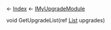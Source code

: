 ← [Index](Api-Index) ← [IMyUpgradeModule](Sandbox.ModAPI.Ingame.IMyUpgradeModule)

void GetUpgradeList(ref [List<T>](System.Collections.Generic.List`1) upgrades)

